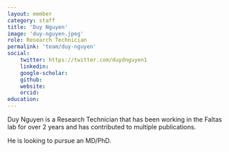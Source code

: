 ```yaml
---
layout: member
category: staff
title: 'Duy Nguyen'
image: 'duy-nguyen.jpeg'
role: Research Technician
permalink: 'team/duy-nguyen'
social:
    twitter: https://twitter.com/duydnguyen1
    linkedin: 
    google-scholar: 
    github:
    website:
    orcid:
education:
---
```


Duy Nguyen is a Research Technician that has been working in the Faltas lab for over 2 years and has contributed to multiple publications.

He is looking to pursue an MD/PhD.
